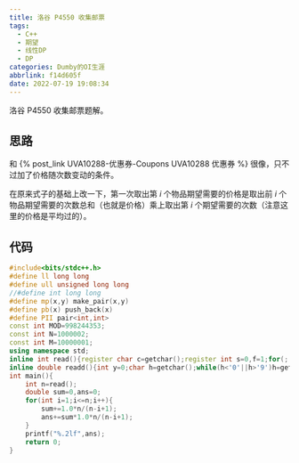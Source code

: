 ```yaml
---
title: 洛谷 P4550 收集邮票
tags:
  - C++
  - 期望
  - 线性DP
  - DP
categories: Dumby的OI生涯
abbrlink: f14d605f
date: 2022-07-19 19:08:34
---
```


洛谷 P4550 收集邮票题解。

<!--more-->

## 思路

和 {% post_link UVA10288-优惠券-Coupons UVA10288 优惠券 %} 很像，只不过加了价格随次数变动的条件。

在原来式子的基础上改一下，第一次取出第 $i$ 个物品期望需要的价格是取出前 $i$ 个物品期望需要的次数总和（也就是价格）乘上取出第 $i$ 个期望需要的次数（注意这里的价格是平均过的）。

## 代码

```cpp
#include<bits/stdc++.h>
#define ll long long
#define ull unsigned long long
//#define int long long
#define mp(x,y) make_pair(x,y)
#define pb(x) push_back(x)
#define PII pair<int,int>
const int MOD=998244353;
const int N=1000002;
const int M=10000001;
using namespace std;
inline int read(){register char c=getchar();register int s=0,f=1;for(;!isdigit(c);c=getchar())if(c=='-')f=-1;for(;isdigit(c);c=getchar())s=(s<<3)+(s<<1)+c-'0';return s*f;}
inline double readd(){int y=0;char h=getchar();while(h<'0'||h>'9')h=getchar();while(h>='0'&&h<='9')y=y*10+h-'0',h=getchar();if(h=='.'){h=getchar();double t=0,t2=0.1;while(h>='0'&&h<='9')t=t+t2*(h-'0'),t2/=10,h=getchar();return y+t;}return y;}
int main(){
	int n=read();
	double sum=0,ans=0;
	for(int i=1;i<=n;i++){
		sum+=1.0*n/(n-i+1);
		ans+=sum*1.0*n/(n-i+1);
	}
	printf("%.2lf",ans);
	return 0;
}
```